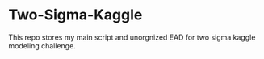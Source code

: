 # Two-Sigma-Kaggle

This repo stores my main script and unorgnized EAD for two sigma kaggle modeling challenge.
